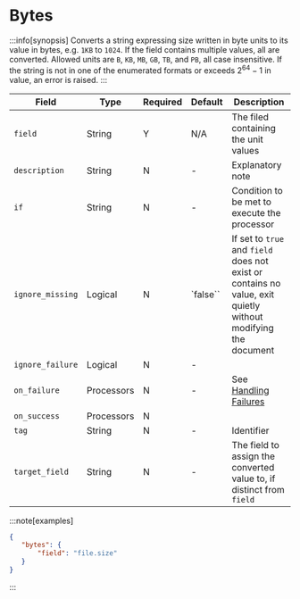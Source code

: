 # Bytes

:::info[synopsis]
Converts a string expressing size written in byte units to its value in bytes, e.g. `1KB` to `1024`. If the field contains multiple values, all are converted. Allowed units are `B`, `KB`, `MB`, `GB`, `TB`, and `PB`, all case insensitive. If the string is not in one of the enumerated formats or exceeds $2^{64}-1$ in value, an error is raised.
:::

|Field|Type|Required|Default|Description|
|---|---|---|---|---|
|`field`|String|Y|N/A|The filed containing the unit values|
|`description`|String|N|-|Explanatory note|
|`if`|String|N|-|Condition to be met to execute the processor|
|`ignore_missing`|Logical|N|`false``|If set to `true` and `field` does not exist or contains no value, exit quietly without modifying the document|
|`ignore_failure`|Logical|N|-||
|`on_failure`|Processors|N|-|See [Handling Failures](../pipes/handling-failures.md)|
|`on_success`|Processors|N|||
|`tag`|String|N|-|Identifier|
|`target_field`|String|N|-|The field to assign the converted value to, if distinct from `field`|

:::note[examples]
```json
{
   "bytes": {
	   "field": "file.size"
   }
}
```
:::
